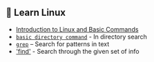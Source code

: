 ## 📘 Learn Linux

- [Introduction to Linux and Basic Commands](linux-intro.md)
- [`basic directory command`](grep.md) - In directory search
- [`grep`](grep.md) – Search for patterns in text
- ['find'](find.md) - Search through the given set of info 
